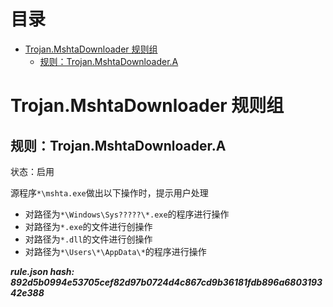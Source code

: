 



目录
==

* [Trojan.MshtaDownloader 规则组](#trojanmshtadownloader-)
	* [规则：Trojan.MshtaDownloader.A](#trojanmshtadownloadera)

# Trojan.MshtaDownloader 规则组

## 规则：Trojan.MshtaDownloader.A
  
状态：启用

源程序`*\mshta.exe`做出以下操作时，提示用户处理
- 对路径为`*\Windows\Sys?????\*.exe`的程序进行操作
- 对路径为`*.exe`的文件进行创操作
- 对路径为`*.dll`的文件进行创操作
- 对路径为`*\Users\*\AppData\*`的程序进行操作
  
***rule.json hash: 892d5b0994e53705cef82d97b0724d4c867cd9b36181fdb896a680319342e388***
